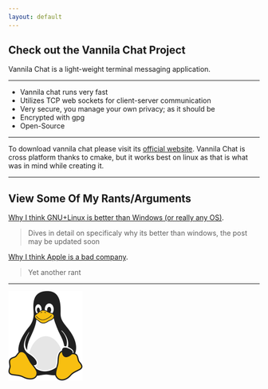 ```yaml
---
layout: default
---
```


## Check out the Vannila Chat Project

Vannila Chat is a light-weight terminal messaging application. 
* * *
* Vannila chat runs very fast
* Utilizes TCP web sockets for client-server communication
* Very secure, you manage your own privacy; as it should be
* Encrypted with gpg
* Open-Source
* * *

To download vannila chat please visit its [official website](./noname.minecraftr.us). 
Vannila Chat is cross platform thanks to cmake, but it works best on linux as that
is what was in mind while creating it.

* * *

## View Some Of My Rants/Arguments

[Why I think GNU+Linux is better than Windows (or really any OS)](./_posts/2022-01-22-why-linux-is-better-than-windows.markdown).

> Dives in detail on specificaly why its better than windows, the post may be updated soon

[Why I think Apple is a bad company](./_posts/2022-01-22-why-I-thin-apple-is-bad.markdown).

>Yet another rant

* * *

![tux](img/flatTux.png)
